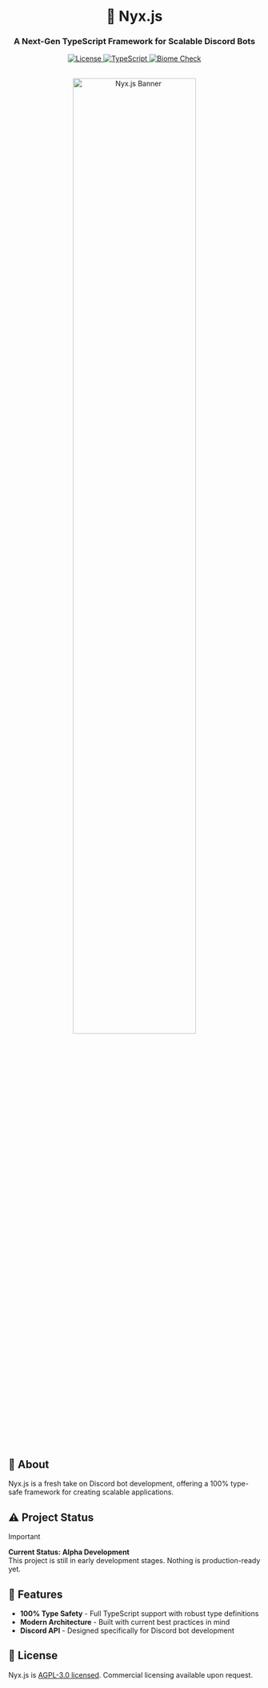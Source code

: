<div align="center">
  <h1>🌌 Nyx.js</h1>
  <h3>A Next-Gen TypeScript Framework for Scalable Discord Bots</h3>

  <p align="center">
    <a href="https://github.com/AtsuLeVrai/nyx.js/blob/main/LICENSE">
      <img src="https://img.shields.io/github/license/AtsuLeVrai/nyx.js?style=for-the-badge&logo=gnu&color=A42E2B" alt="License">
    </a>
    <a href="https://www.typescriptlang.org/">
      <img src="https://img.shields.io/badge/TypeScript-100%25-3178C6?style=for-the-badge&logo=typescript" alt="TypeScript">
    </a>
    <a href="https://biomejs.com/">
      <img src="https://img.shields.io/badge/biome-Check-60a5fa?style=for-the-badge&logo=biome&color=60a5fa" alt="Biome Check">
    </a>
  </p>

  <br />
  <img src="./public/nyxjs_banner.png" alt="Nyx.js Banner" width="70%" style="border-radius: 8px;">
</div>

## 🚀 About

Nyx.js is a fresh take on Discord bot development, offering a 100% type-safe framework for creating scalable
applications.

## ⚠️ Project Status

> [!IMPORTANT]
> **Current Status: Alpha Development**  
> This project is still in early development stages. Nothing is production-ready yet.

## 🚂 Features

- **100% Type Safety** - Full TypeScript support with robust type definitions
- **Modern Architecture** - Built with current best practices in mind
- **Discord API** - Designed specifically for Discord bot development

## 📜 License

Nyx.js is [AGPL-3.0 licensed](LICENSE). Commercial licensing available upon request.
